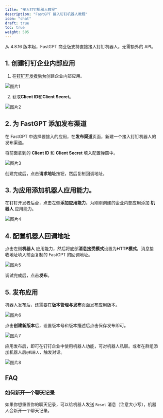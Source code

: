 ```yaml
---
title: "接入钉钉机器人教程"
description: "FastGPT 接入钉钉机器人教程"
icon: "chat"
draft: true
toc: true
weight: 505
---
```


从 4.8.16 版本起，FastGPT 商业版支持直接接入钉钉机器人，无需额外的 API。

## 1. 创建钉钉企业内部应用

1. 在[钉钉开发者后台](https://open-dev.dingtalk.com/fe/app)创建企业内部应用。

![图片1](/imgs/dingtalk-bot-1.png)

2. 获取**Client ID**和**Client Secret**。

![图片2](/imgs/dingtalk-bot-2.png)

## 2. 为 FastGPT 添加发布渠道

在 FastGPT 中选择要接入的应用，在**发布渠道**页面，新建一个接入钉钉机器人的发布渠道。

将前面拿到的 **Client ID** 和 **Client Secret** 填入配置弹窗中。

![图片3](/imgs/dingtalk-bot-3.png)

创建完成后，点击**请求地址**按钮，然后复制回调地址。

## 3. 为应用添加**机器人**应用能力。

在钉钉开发者后台，点击左侧**添加应用能力**，为刚刚创建的企业内部应用添加 **机器人** 应用能力。

![图片4](/imgs/dingtalk-bot-4.png)

## 4. 配置机器人回调地址

点击左侧**机器人** 应用能力，然后将底部**消息接受模式**设置为**HTTP模式**，消息接收地址填入前面复制的 FastGPT 的回调地址。

![图片5](/imgs/dingtalk-bot-5.png)

调试完成后，点击**发布**。

## 5. 发布应用
机器人发布后，还需要在**版本管理与发布**页面发布应用版本。

![图片6](/imgs/dingtalk-bot-6.png)

点击**创建新版本**后，设置版本号和版本描述后点击保存发布即可。

![图片7](/imgs/dingtalk-bot-7.png)

应用发布后，即可在钉钉企业中使用机器人功能，可对机器人私聊。或者在群组添加机器人后`@机器人`，触发对话。

![图片8](/imgs/dingtalk-bot-8.png)


## FAQ

### 如何新开一个聊天记录

如果你想重置你的聊天记录，可以给机器人发送 `Reset` 消息（注意大小写），机器人会新开一个聊天记录。